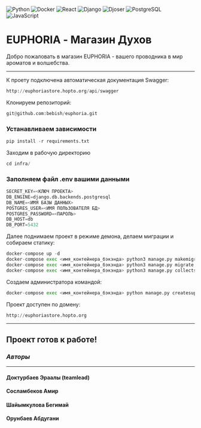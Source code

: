 ![Python](https://img.shields.io/badge/python-%233776AB.svg?style=for-the-badge&logo=python&logoColor=white)
![Docker](https://img.shields.io/badge/docker-%232496ED.svg?style=for-the-badge&logo=docker&logoColor=white)
![React](https://img.shields.io/badge/react-%2361DAFB.svg?style=for-the-badge&logo=react&logoColor=white)
![Django](https://img.shields.io/badge/django-%23092E20.svg?style=for-the-badge&logo=django&logoColor=white)
![Djoser](https://img.shields.io/badge/djoser-%23426AA5.svg?style=for-the-badge&logo=django&logoColor=white)
![PostgreSQL](https://img.shields.io/badge/postgresql-%23316192.svg?style=for-the-badge&logo=postgresql&logoColor=white)
![JavaScript](https://img.shields.io/badge/javascript-%23F7DF1E.svg?style=for-the-badge&logo=javascript&logoColor=black)

# EUPHORIA - Магазин Духов

Добро пожаловать в магазин EUPHORIA - вашего проводника в мир ароматов и волшебства.

---

К проету подключена автоматическая документация Swagger:
```python
http://euphoriastore.hopto.org/api/swagger
```

Клонируем репозиторий:
```python
git@github.com:bebish/euphoria.git
```
### Устанавливаем зависимости 
```python
pip install -r requirements.txt
```
Заходим в рабочую директорию 
```python
cd infra/
```
### Заполняем файл .env вашими данными
```python
SECRET_KEY=<КЛЮЧ ПРОЕКТА>
DB_ENGINE=django.db.backends.postgresql
DB_NAME=<ИМЯ БАЗЫ ДАННЫХ>
POSTGRES_USER=<ИМЯ ПОЛЬЗОВАТЕЛЯ БД>
POSTGRES_PASSWORD=<ПАРОЛЬ>
DB_HOST=db
DB_PORT=5432
```
Далее поднимаем проект в режиме демона, делаем миграции и собираем статику:
```python
docker-compose up -d
docker-compose exec <имя_контейнера_бэкэнда> python3 manage.py makemigrations
docker-compose exec <имя_контейнера_бэкэнда> python3 manage.py migrate
docker-compose exec <имя_контейнера_бэкэнда> python3 manage.py collectstatic --noinput
```
Создаем администратора командой:
```python
docker-compose exec <имя_контейнера_бэкэнда> python manage.py createsuperuser
```
Проект доступен по домену:
```python
http://euphoriastore.hopto.org
```
---

## Проект готов к работе!
### *Авторы*

---

#### Доктурбаев Эраалы (teamlead)
#### Сосламбеков Амир
#### Шайымкулова Бегимай
#### Орунбаев Абдугани